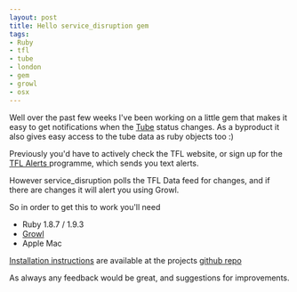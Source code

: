 ```yaml
---
layout: post
title: Hello service_disruption gem
tags:
- Ruby
- tfl
- tube
- london
- gem
- growl
- osx
---
```

Well over the past few weeks I've been working on a little gem that makes it
easy to get notifications when the [Tube](http://tfl.gov.uk) status changes.
As a byproduct it also gives easy access to the tube data as ruby objects too
:)

Previously you'd have to actively check the TFL website, or sign up for the
[TFL Alerts ](http://alerts.tfl.gov.uk)programme, which sends you text alerts.

However service_disruption polls the TFL Data feed for changes, and if there
are changes it will alert you using Growl.

So in order to get this to work you'll need

  * Ruby 1.8.7 / 1.9.3
  * [Growl](http://growl.info/downloads)
  * Apple Mac

[Installation
instructions](https://github.com/Frozenproduce/service_disruption) are
available at the projects [github
repo](https://github.com/Frozenproduce/service_disruption)

As always any feedback would be great, and suggestions for improvements.

